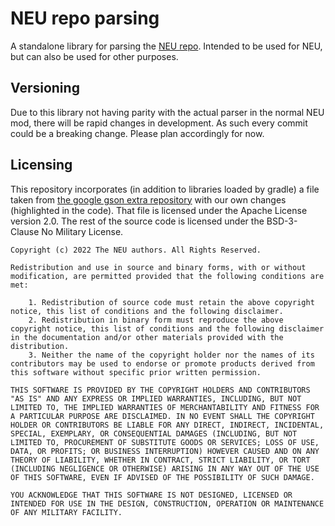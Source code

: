 # NEU repo parsing

A standalone library for parsing the [NEU repo](https://github.com/NotEnoughUpdates/NotEnoughUpdates-REPO/). Intended to
be used for NEU, but can also be used for other purposes.

## Versioning

Due to this library not having parity with the actual parser in the normal NEU mod, there will be rapid changes in
development. As such every commit could be a breaking change. Please plan accordingly for now.

## Licensing

This repository incorporates (in addition to libraries loaded by gradle) a file taken
from [the google gson extra repository](https://github.com/google/gson/blob/master/extras/src/main/java/com/google/gson/typeadapters/RuntimeTypeAdapterFactory.java)
with our own changes (highlighted in the code). That file is licensed under the Apache License version 2.0. The rest of
the source code is licensed under the BSD-3-Clause No Military License.

```
Copyright (c) 2022 The NEU authors. All Rights Reserved.

Redistribution and use in source and binary forms, with or without modification, are permitted provided that the following conditions are met:

    1. Redistribution of source code must retain the above copyright notice, this list of conditions and the following disclaimer.
    2. Redistribution in binary form must reproduce the above copyright notice, this list of conditions and the following disclaimer in the documentation and/or other materials provided with the distribution.
    3. Neither the name of the copyright holder nor the names of its contributors may be used to endorse or promote products derived from this software without specific prior written permission.

THIS SOFTWARE IS PROVIDED BY THE COPYRIGHT HOLDERS AND CONTRIBUTORS "AS IS" AND ANY EXPRESS OR IMPLIED WARRANTIES, INCLUDING, BUT NOT LIMITED TO, THE IMPLIED WARRANTIES OF MERCHANTABILITY AND FITNESS FOR A PARTICULAR PURPOSE ARE DISCLAIMED. IN NO EVENT SHALL THE COPYRIGHT HOLDER OR CONTRIBUTORS BE LIABLE FOR ANY DIRECT, INDIRECT, INCIDENTAL, SPECIAL, EXEMPLARY, OR CONSEQUENTIAL DAMAGES (INCLUDING, BUT NOT LIMITED TO, PROCUREMENT OF SUBSTITUTE GOODS OR SERVICES; LOSS OF USE, DATA, OR PROFITS; OR BUSINESS INTERRUPTION) HOWEVER CAUSED AND ON ANY THEORY OF LIABILITY, WHETHER IN CONTRACT, STRICT LIABILITY, OR TORT (INCLUDING NEGLIGENCE OR OTHERWISE) ARISING IN ANY WAY OUT OF THE USE OF THIS SOFTWARE, EVEN IF ADVISED OF THE POSSIBILITY OF SUCH DAMAGE.

YOU ACKNOWLEDGE THAT THIS SOFTWARE IS NOT DESIGNED, LICENSED OR INTENDED FOR USE IN THE DESIGN, CONSTRUCTION, OPERATION OR MAINTENANCE OF ANY MILITARY FACILITY.
```
